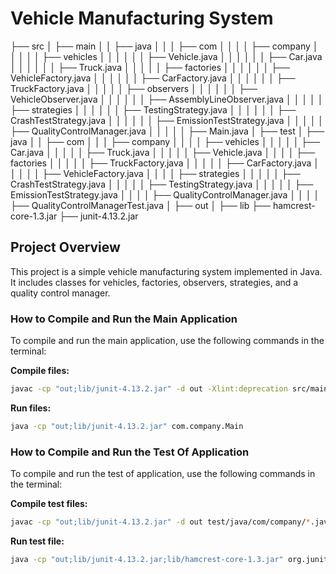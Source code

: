 # Vehicle Manufacturing System

├── src
│   ├── main
│   │   ├── java
│   │   │   ├── com
│   │   │   │   ├── company
│   │   │   │   │   ├── vehicles
│   │   │   │   │   │   ├── Vehicle.java
│   │   │   │   │   │   ├── Car.java
│   │   │   │   │   │   ├── Truck.java
│   │   │   │   │   ├── factories
│   │   │   │   │   │   ├── VehicleFactory.java
│   │   │   │   │   │   ├── CarFactory.java
│   │   │   │   │   │   ├── TruckFactory.java
│   │   │   │   │   ├── observers
│   │   │   │   │   │   ├── VehicleObserver.java
│   │   │   │   │   │   ├── AssemblyLineObserver.java
│   │   │   │   │   ├── strategies
│   │   │   │   │   │   ├── TestingStrategy.java
│   │   │   │   │   │   ├── CrashTestStrategy.java
│   │   │   │   │   │   ├── EmissionTestStrategy.java
│   │   │   │   │   ├── QualityControlManager.java
│   │   │   │   │   ├── Main.java
│
├── test
│   ├── java
│   │   ├── com
│   │   │   ├── company
│   │   │   │   ├── vehicles
│   │   │   │   │   ├── Car.java
│   │   │   │   │   ├── Truck.java
│   │   │   │   │   ├── Vehicle.java
│   │   │   │   ├── factories
│   │   │   │   │   ├── TruckFactory.java
│   │   │   │   │   ├── CarFactory.java
│   │   │   │   │   ├── VehicleFactory.java
│   │   │   │   ├── strategies
│   │   │   │   │   ├── CrashTestStrategy.java
│   │   │   │   │   ├── TestingStrategy.java
│   │   │   │   │   ├── EmissionTestStrategy.java
│   │   │   │   ├── QualityControlManager.java
│   │   │   │   ├── QualityControlManagerTest.java
│
├── out
│
├── lib
    ├── hamcrest-core-1.3.jar
    ├── junit-4.13.2.jar

## Project Overview
This project is a simple vehicle manufacturing system implemented in Java. It includes classes for vehicles, factories, observers, strategies, and a quality control manager.

### How to Compile and Run the Main Application
To compile and run the main application, use the following commands in the terminal:

**Compile files:**
```bash
javac -cp "out;lib/junit-4.13.2.jar" -d out -Xlint:deprecation src/main/java/com/company/*.java src/main/java/com/company/vehicles/*.java src/main/java/com/company/factories/*.java src/main/java/com/company/observers/*.java src/main/java/com/company/strategies/*.java
```

**Run files:**
```bash
java -cp "out;lib/junit-4.13.2.jar" com.company.Main
```

### How to Compile and Run the Test Of Application
To compile and run the test of application, use the following commands in the terminal:

**Compile test files:**
```bash
javac -cp "out;lib/junit-4.13.2.jar" -d out test/java/com/company/*.java test/java/com/company/vehicles/*.java test/java/com/company/factories/*.java test/java/com/company/strategies/*.java
```

**Run test file:**
```bash
java -cp "out;lib/junit-4.13.2.jar;lib/hamcrest-core-1.3.jar" org.junit.runner.JUnitCore com.company.QualityControlManagerTest
```